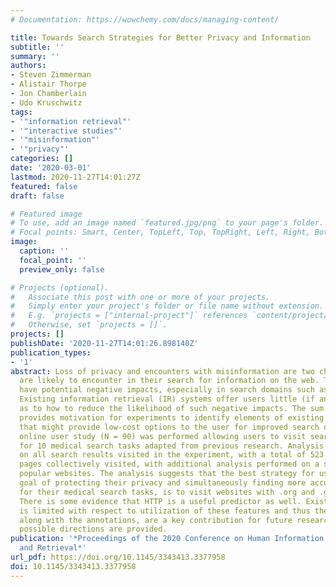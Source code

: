 ```yaml
---
# Documentation: https://wowchemy.com/docs/managing-content/

title: Towards Search Strategies for Better Privacy and Information
subtitle: ''
summary: ''
authors:
- Steven Zimmerman
- Alistair Thorpe
- Jon Chamberlain
- Udo Kruschwitz
tags:
- '"information retrieval"'
- '"interactive studies"'
- '"misinformation"'
- '"privacy"'
categories: []
date: '2020-03-01'
lastmod: 2020-11-27T14:01:27Z
featured: false
draft: false

# Featured image
# To use, add an image named `featured.jpg/png` to your page's folder.
# Focal points: Smart, Center, TopLeft, Top, TopRight, Left, Right, BottomLeft, Bottom, BottomRight.
image:
  caption: ''
  focal_point: ''
  preview_only: false

# Projects (optional).
#   Associate this post with one or more of your projects.
#   Simply enter your project's folder or file name without extension.
#   E.g. `projects = ["internal-project"]` references `content/project/deep-learning/index.md`.
#   Otherwise, set `projects = []`.
projects: []
publishDate: '2020-11-27T14:01:26.898140Z'
publication_types:
- '1'
abstract: Loss of privacy and encounters with misinformation are two challenges individuals
  are likely to encounter in their search for information on the web. These challenges
  have potential negative impacts, especially in search domains such as health search.
  Existing information retrieval (IR) systems offer users little (if any) guidance
  as to how to reduce the likelihood of such negative impacts. The sum of these problems
  provides motivation for experiments to identify elements of existing IR environments
  that might provide low-cost options to the user for improved search outcomes. An
  online user study (N = 90) was performed allowing users to visit search results
  for 10 medical search tasks adapted from previous research. Analysis was performed
  on all search results visited in the experiment, with a total of 523 unique web
  pages collectively visited, with additional analysis performed on a set of 10,000
  popular websites. The analysis suggests that the best strategy for users with the
  goal of protecting their privacy and simultaneously finding more accurate information
  for their medical search tasks, is to visit websites with .org and .gov in the URL.
  There is some evidence that HTTP is a useful predictor as well. Existing literature
  is limited with respect to utilization of these features and thus the findings,
  along with the annotations, are a key contribution for future research, for which
  possible directions are provided.
publication: '*Proceedings of the 2020 Conference on Human Information Interaction
  and Retrieval*'
url_pdf: https://doi.org/10.1145/3343413.3377958
doi: 10.1145/3343413.3377958
---
```

